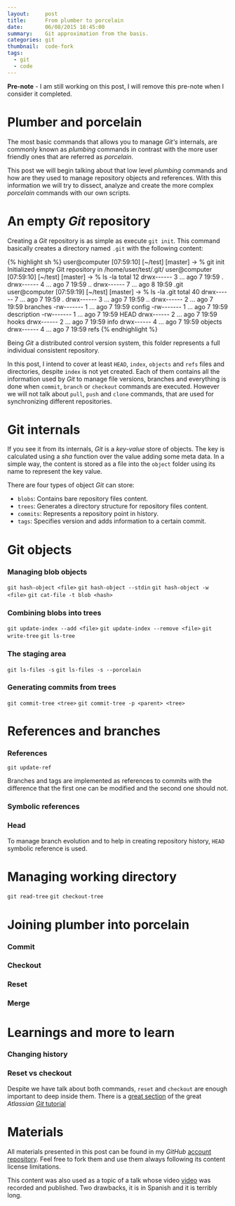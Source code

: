 ```yaml
---
layout:     post
title:      From plumber to porcelain
date:       06/08/2015 18:45:00
summary:    Git approximation from the basis.
categories: git
thumbnail:  code-fork
tags:
  - git
  - code
---
```


**Pre-note** - I am still working on this post, I will remove this pre-note when
I consider it completed.

# Plumber and porcelain

The most basic commands that allows you to manage *Git's* internals, are
commonly known as _plumbing_ commands in contrast with the more user friendly
ones that are referred as _porcelain_.

This post we will begin talking about that low level _plumbing_ commands and how
are they used to manage repository objects and references. With this information
we will try to dissect, analyze and create the more complex _porcelain_ commands
with our own scripts.

# An empty *Git* repository

Creating a *Git* repository is as simple as execute `git init`. This command
basically creates a directory named `.git` with the following content:

{% highlight sh %}
user@computer [07:59:10] [~/test] [master]
-> % git init
Initialized empty Git repository in /home/user/test/.git/
user@computer [07:59:10] [~/test] [master]
-> % ls -la
total 12
drwx------ 3 ... ago  7 19:59 .
drwx------ 4 ... ago  7 19:59 ..
drwx------ 7 ... ago  8 19:59 .git
user@computer [07:59:19] [~/test] [master]
-> % ls -la .git
total 40
drwx------ 7 ... ago  7 19:59 .
drwx------ 3 ... ago  7 19:59 ..
drwx------ 2 ... ago  7 19:59 branches
-rw------- 1 ... ago  7 19:59 config
-rw------- 1 ... ago  7 19:59 description
-rw------- 1 ... ago  7 19:59 HEAD
drwx------ 2 ... ago  7 19:59 hooks
drwx------ 2 ... ago  7 19:59 info
drwx------ 4 ... ago  7 19:59 objects
drwx------ 4 ... ago  7 19:59 refs
{% endhighlight %}

Being *Git* a distributed control version system, this folder represents a full
individual consistent repository.

In this post, I intend to cover at least `HEAD`, `index`, `objects` and `refs`
files and directories, despite `index` is not yet created. Each of them contains
all the information used by *Git* to manage file  versions, branches and
everything is done when `commit`, `branch` or `checkout` commands are executed.
However we will not talk about `pull`, `push` and `clone` commands, that are
used for synchronizing different repositories.

# Git internals

If you see it from its internals, *Git* is a _key-value_ store of objects. The
key is calculated using a _sha_ function over the value adding some meta data.
In a simple way, the content is stored as a file into the `object` folder using
its name to represent the key value.

There are four types of object *Git* can store:

* `blobs`: Contains bare repository files content.
* `trees`: Generates a directory structure for repository files content.
* `commits`: Represents a repository point in history.
* `tags`: Specifies version and adds information to a certain commit.

# Git objects

### Managing blob objects

`git hash-object <file>`
`git hash-object --stdin`
`git hash-object -w <file>`
`git cat-file -t blob <hash>`

### Combining blobs into trees

`git update-index --add <file>`
`git update-index --remove <file>`
`git write-tree`
`git ls-tree`

### The staging area

`git ls-files -s`
`git ls-files -s --porcelain`

### Generating commits from trees

`git commit-tree <tree>`
`git commit-tree -p <parent> <tree>`

# References and branches

### References

`git update-ref`

Branches and tags are implemented as references to commits with the difference
that the first one can be modified and the second one should not.

### Symbolic references

### Head

To manage branch evolution and to help in creating repository history, `HEAD`
symbolic reference is used.

# Managing working directory

`git read-tree`
`git checkout-tree`

# Joining plumber into porcelain

### Commit

### Checkout

### Reset

### Merge

# Learnings and more to learn

### Changing history

### Reset vs checkout

Despite we have talk about both commands, `reset` and `checkout` are enough
important to deep inside them. There is a [great section][atl-tut-check-reset]
of the great *Atlassian* [*Git* tutorial][atlassian-tutorial]

# Materials

All materials presented in this post can be found in my *GitHub* [account
repository][talk-repo]. Feel free to fork them and use them always following its
content license limitations.

This content was also used as a topic of a talk whose video [video][talk-video]
was recorded and published. Two drawbacks, it is in Spanish and it is terribly
long.

[talk-repo]: https://github.com/pablerass/talk-from-plumber-to-porcelain
[talk-video]: https://www.google.com/+PabloMu&ntilde;ozOrb/posts/4dk94iYRe7K
[pro-git]: https://git-scm.com/book/en/v2
[atlassian-tutorial]: https://www.atlassian.com/git/tutorials
[atl-tut-check-reset]: https://www.atlassian.com/git/tutorials/resetting-checking-out-and-reverting
